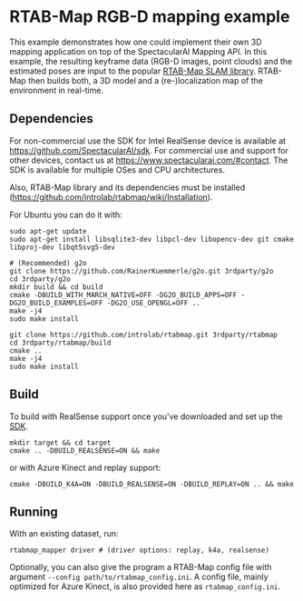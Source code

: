 # RTAB-Map RGB-D mapping example

This example demonstrates how one could implement their own 3D mapping application on top of the SpectacularAI Mapping API.
In this example, the resulting keyframe data (RGB-D images, point clouds) and the estimated poses are input to the popular [RTAB-Map SLAM library](https://github.com/introlab/rtabmap).
RTAB-Map then builds both, a 3D model and a (re-)localization map of the environment in real-time.

## Dependencies

For non-commercial use the SDK for Intel RealSense device is available at https://github.com/SpectacularAI/sdk. For commercial use and support for other devices, contact us at https://www.spectacularai.com/#contact. The SDK is available for multiple OSes and CPU architectures.

Also, RTAB-Map library and its dependencies must be installed (https://github.com/introlab/rtabmap/wiki/Installation).

For Ubuntu you can do it with:
```
sudo apt-get update
sudo apt-get install libsqlite3-dev libpcl-dev libopencv-dev git cmake libproj-dev libqt5svg5-dev

# (Recommended) g2o
git clone https://github.com/RainerKuemmerle/g2o.git 3rdparty/g2o
cd 3rdparty/g2o
mkdir build && cd build
cmake -DBUILD_WITH_MARCH_NATIVE=OFF -DG2O_BUILD_APPS=OFF -DG2O_BUILD_EXAMPLES=OFF -DG2O_USE_OPENGL=OFF ..
make -j4
sudo make install

git clone https://github.com/introlab/rtabmap.git 3rdparty/rtabmap
cd 3rdparty/rtabmap/build
cmake ..
make -j4
sudo make install
```

## Build

To build with RealSense support once you've downloaded and set up the [SDK](https://github.com/SpectacularAI/sdk).
```
mkdir target && cd target
cmake .. -DBUILD_REALSENSE=ON && make
```

or with Azure Kinect and replay support:
```
cmake -DBUILD_K4A=ON -DBUILD_REALSENSE=ON -DBUILD_REPLAY=ON .. && make
```

## Running

With an existing dataset, run:
```
rtabmap_mapper driver # (driver options: replay, k4a, realsense)
```

Optionally, you can also give the program a RTAB-Map config file with argument `--config path/to/rtabmap_config.ini`.
A config file, mainly optimized for Azure Kinect, is also provided here as `rtabmap_config.ini`.
